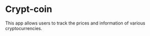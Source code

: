 # Crypt-coin
This app allows users to track the prices and information of various cryptocurrencies.

